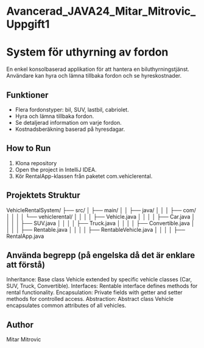 # Avancerad_JAVA24_Mitar_Mitrovic_Uppgift1

# System för uthyrning av fordon

En enkel konsolbaserad applikation för att hantera en biluthyrningstjänst. Användare kan hyra och lämna tillbaka fordon och se hyreskostnader.

## Funktioner
- Flera fordonstyper: bil, SUV, lastbil, cabriolet.
- Hyra och lämna tillbaka fordon.
- Se detaljerad information om varje fordon.
- Kostnadsberäkning baserad på hyresdagar.


## How to Run
1. Klona repository
2. Open the project in IntelliJ IDEA.
3. Kör RentalApp-klassen från paketet com.vehiclerental.

## Projektets Struktur
VehicleRentalSystem/
├── src/
│   ├── main/
│   │   ├── java/
│   │   │   ├── com/
│   │   │   │   └── vehiclerental/
│   │   │   │       ├── Vehicle.java
│   │   │   │       ├── Car.java
│   │   │   │       ├── SUV.java
│   │   │   │       ├── Truck.java
│   │   │   │       ├── Convertible.java
│   │   │   │       ├── Rentable.java
│   │   │   │       ├── RentableVehicle.java
│   │   │   │       ├── RentalApp.java

## Använda begrepp (på engelska då det är enklare att förstå)
Inheritance: Base class Vehicle extended by specific vehicle classes (Car, SUV, Truck, Convertible).
Interfaces: Rentable interface defines methods for rental functionality.
Encapsulation: Private fields with getter and setter methods for controlled access.
Abstraction: Abstract class Vehicle encapsulates common attributes of all vehicles.

## Author
Mitar Mitrovic

